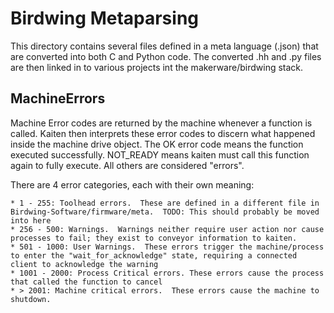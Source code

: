 # Birdwing Metaparsing
This directory contains several files defined in a meta language (.json) that are converted into both C and Python code.  The converted .hh and .py files are then linked in to various projects int the makerware/birdwing stack.

## MachineErrors
Machine Error codes are returned by the machine whenever a function is called.  Kaiten then interprets these error codes to discern what happened inside the machine drive object.  The OK error code means the function executed successfully.  NOT_READY means kaiten must call this function again to fully execute.  All others are considered "errors".

There are 4 error categories, each with their own meaning:

    * 1 - 255: Toolhead errors.  These are defined in a different file in Birdwing-Software/firmware/meta.  TODO: This should probably be moved into here
    * 256 - 500: Warnings.  Warnings neither require user action nor cause processes to fail; they exist to conveyor information to kaiten.
    * 501 - 1000: User Warnings.  These errors trigger the machine/process to enter the "wait_for_acknowledge" state, requiring a connected client to acknowledge the warning
    * 1001 - 2000: Process Critical errors. These errors cause the process that called the function to cancel
    * > 2001: Machine critical errors.  These errors cause the machine to shutdown.
